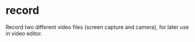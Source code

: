 # record
Record two different video files (screen capture and camera), for later use in video editor.

